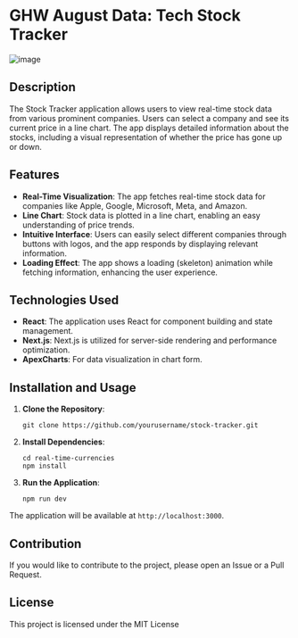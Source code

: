 # GHW August Data: Tech Stock Tracker
![image](https://github.com/David-Lazaro-Fernandez/Tech-Stocks/assets/57787993/03a90c4a-c86f-407a-848b-f405783389f1)

## Description

The Stock Tracker application allows users to view real-time stock data from various prominent companies. Users can select a company and see its current price in a line chart. The app displays detailed information about the stocks, including a visual representation of whether the price has gone up or down.

## Features

- **Real-Time Visualization**: The app fetches real-time stock data for companies like Apple, Google, Microsoft, Meta, and Amazon.
- **Line Chart**: Stock data is plotted in a line chart, enabling an easy understanding of price trends.
- **Intuitive Interface**: Users can easily select different companies through buttons with logos, and the app responds by displaying relevant information.
- **Loading Effect**: The app shows a loading (skeleton) animation while fetching information, enhancing the user experience.

## Technologies Used

- **React**: The application uses React for component building and state management.
- **Next.js**: Next.js is utilized for server-side rendering and performance optimization.
- **ApexCharts**: For data visualization in chart form.

## Installation and Usage

1. **Clone the Repository**:
   ```
   git clone https://github.com/yourusername/stock-tracker.git
   ```

2. **Install Dependencies**:
   ```
   cd real-time-currencies
   npm install
   ```

3. **Run the Application**:
   ```
   npm run dev
   ```

The application will be available at `http://localhost:3000`.

## Contribution

If you would like to contribute to the project, please open an Issue or a Pull Request.

## License

This project is licensed under the MIT License
